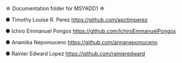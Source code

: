 ☆ Documentation folder for MSYADD1 ☆

● Timothy Louise R. Perez https://github.com/apctimperez

● Ichiro Emmanuel Pongos https://github.com/IchiroEmmanuelPongos


● Anamika Nepomuceno https://github.com/annanepomuceno

● Rainier Edward Lopez https://github.com/rainieredward
